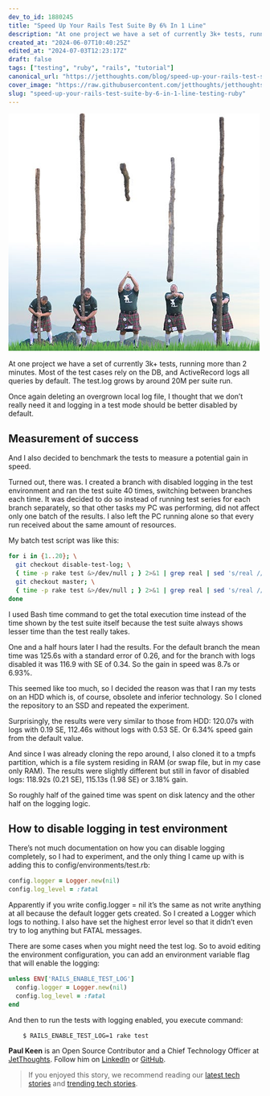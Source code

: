 ```yaml
---
dev_to_id: 1880245
title: "Speed Up Your Rails Test Suite By 6% In 1 Line"
description: "At one project we have a set of currently 3k+ tests, running more than 2 minutes. Most of the test..."
created_at: "2024-06-07T10:40:25Z"
edited_at: "2024-07-03T12:23:17Z"
draft: false
tags: ["testing", "ruby", "rails", "tutorial"]
canonical_url: "https://jetthoughts.com/blog/speed-up-your-rails-test-suite-by-6-in-1-line-testing-ruby/"
cover_image: "https://raw.githubusercontent.com/jetthoughts/jetthoughts.github.io/master/static/assets/img/blog/speed-up-your-rails-test-suite-by-6-in-1-line-testing-ruby/cover.jpeg"
slug: "speed-up-your-rails-test-suite-by-6-in-1-line-testing-ruby"
---
```

![](https://raw.githubusercontent.com/jetthoughts/jetthoughts.github.io/master/static/assets/img/blog/speed-up-your-rails-test-suite-by-6-in-1-line-testing-ruby/file_0.jpeg)

At one project we have a set of currently 3k+ tests, running more than 2 minutes. Most of the test cases rely on the DB, and ActiveRecord logs all queries by default. The test.log grows by around 20M per suite run.

Once again deleting an overgrown local log file, I thought that we don’t really need it and logging in a test mode should be better disabled by default.

## Measurement of success

And I also decided to benchmark the tests to measure a potential gain in speed.

Turned out, there was. I created a branch with disabled logging in the test environment and ran the test suite 40 times, switching between branches each time. It was decided to do so instead of running test series for each branch separately, so that other tasks my PC was performing, did not affect only one batch of the results. I also left the PC running alone so that every run received about the same amount of resources.

My batch test script was like this:

```bash
for i in {1..20}; \
  git checkout disable-test-log; \
  { time -p rake test &>/dev/null ; } 2>&1 | grep real | sed 's/real //' >> test_runs_nologs; \
  git checkout master; \
  { time -p rake test &>/dev/null ; } 2>&1 | grep real | sed 's/real //' >> test_runs_default; \
done
```

I used Bash time command to get the total execution time instead of the time shown by the test suite itself because the test suite always shows lesser time than the test really takes.

One and a half hours later I had the results. For the default branch the mean time was 125.6s with a standard error of 0.26, and for the branch with logs disabled it was 116.9 with SE of 0.34. So the gain in speed was 8.7s or 6.93%.

This seemed like too much, so I decided the reason was that I ran my tests on an HDD which is, of course, obsolete and inferior technology. So I cloned the repository to an SSD and repeated the experiment.

Surprisingly, the results were very similar to those from HDD: 120.07s with logs with 0.19 SE, 112.46s without logs with 0.53 SE. Or 6.34% speed gain from the default value.

And since I was already cloning the repo around, I also cloned it to a tmpfs partition, which is a file system residing in RAM (or swap file, but in my case only RAM). The results were slightly different but still in favor of disabled logs: 118.92s (0.21 SE), 115.13s (1.98 SE) or 3.18% gain.

So roughly half of the gained time was spent on disk latency and the other half on the logging logic.

## How to disable logging in test environment

There’s not much documentation on how you can disable logging completely, so I had to experiment, and the only thing I came up with is adding this to config/environments/test.rb:

```ruby
config.logger = Logger.new(nil)
config.log_level = :fatal
```

Apparently if you write config.logger = nil it’s the same as not write anything at all because the default logger gets created. So I created a Logger which logs to nothing. I also have set the highest error level so that it didn’t even try to log anything but FATAL messages.

There are some cases when you might need the test log. So to avoid editing the environment configuration, you can add an environment variable flag that will enable the logging:

```ruby
unless ENV['RAILS_ENABLE_TEST_LOG']
  config.logger = Logger.new(nil)
  config.log_level = :fatal
end
```

And then to run the tests with logging enabled, you execute command:
```
    $ RAILS_ENABLE_TEST_LOG=1 rake test
```
**Paul Keen** is an Open Source Contributor and a Chief Technology Officer at [JetThoughts](https://www.jetthoughts.com). Follow him on [LinkedIn](https://www.linkedin.com/in/paul-keen/) or [GitHub](https://github.com/pftg).
>  If you enjoyed this story, we recommend reading our [latest tech stories](https://jtway.co/latest) and [trending tech stories](https://jtway.co/trending).
